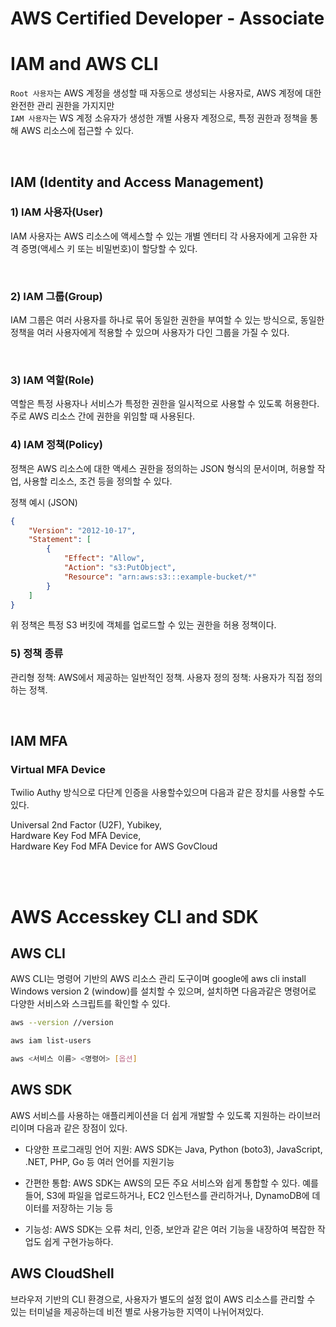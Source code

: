 # AWS Certified Developer - Associate

# IAM and AWS CLI
`Root 사용자`는 AWS 계정을 생성할 때 자동으로 생성되는 사용자로, AWS 계정에 대한 완전한 관리 권한을 가지지만 <br> 
`IAM 사용자`는 WS 계정 소유자가 생성한 개별 사용자 계정으로, 특정 권한과 정책을 통해 AWS 리소스에 접근할 수 있다.

<br>

## IAM (Identity and Access Management)

### 1) IAM 사용자(User)
IAM 사용자는 AWS 리소스에 액세스할 수 있는 개별 엔터티
각 사용자에게 고유한 자격 증명(액세스 키 또는 비밀번호)이 할당할 수 있다.

<br>

### 2) IAM 그룹(Group)
IAM 그룹은 여러 사용자를 하나로 묶어 동일한 권한을 부여할 수 있는 방식으로, 동일한 정책을 여러 사용자에게 적용할 수 있으며 사용자가 다인 그룹을 가질 수 있다.

<br>

### 3) IAM 역할(Role)
역할은 특정 사용자나 서비스가 특정한 권한을 일시적으로 사용할 수 있도록 허용한다. <br> 
주로 AWS 리소스 간에 권한을 위임할 때 사용된다.

### 4) IAM 정책(Policy)
정책은 AWS 리소스에 대한 액세스 권한을 정의하는 JSON 형식의 문서이며, 허용할 작업, 사용할 리소스, 조건 등을 정의할 수 있다.

정책 예시 (JSON)

```json
{
    "Version": "2012-10-17",
    "Statement": [
        {
            "Effect": "Allow",
            "Action": "s3:PutObject",
            "Resource": "arn:aws:s3:::example-bucket/*"
        }
    ]
}
```
위 정책은 특정 S3 버킷에 객체를 업로드할 수 있는 권한을 허용 정책이다.

### 5) 정책 종류
관리형 정책: AWS에서 제공하는 일반적인 정책.
사용자 정의 정책: 사용자가 직접 정의하는 정책.

<br>

## IAM MFA 
### Virtual MFA Device 
Twilio Authy 방식으로 다단계 인증을 사용할수있으며 다음과 같은 장치를 사용할 수도있다.
 
Universal 2nd Factor (U2F), Yubikey, <br>
Hardware Key Fod MFA Device, <br>
Hardware Key Fod MFA Device for AWS GovCloud

<br>

<br>

# AWS Accesskey CLI and SDK

## AWS CLI
AWS CLI는 명령어 기반의 AWS 리소스 관리 도구이며 google에 aws cli install Windows version 2 (window)를 설치할 수 있으며, 설치하면 다음과같은 명령어로 다양한 서비스와 스크립트를 확인할 수 있다.

```bash
aws --version //version

aws iam list-users

aws <서비스 이름> <명령어> [옵션]
```

## AWS SDK
AWS 서비스를 사용하는 애플리케이션을 더 쉽게 개발할 수 있도록 지원하는 라이브러리이며 다음과 같은 장점이 있다.

- 다양한 프로그래밍 언어 지원: AWS SDK는 Java, Python (boto3), JavaScript, .NET, PHP, Go 등 여러 언어를 지원기능

- 간편한 통합: AWS SDK는 AWS의 모든 주요 서비스와 쉽게 통합할 수 있다. 예를 들어, S3에 파일을 업로드하거나, EC2 인스턴스를 관리하거나, DynamoDB에 데이터를 저장하는 기능 등

- 기능성: AWS SDK는 오류 처리, 인증, 보안과 같은 여러 기능을 내장하여 복잡한 작업도 쉽게 구현가능하다.

## AWS CloudShell
브라우저 기반의 CLI 환경으로, 사용자가 별도의 설정 없이 AWS 리소스를 관리할 수 있는 터미널을 제공하는데 비전 별로 사용가능한 지역이 나뉘어져있다.

<br>

